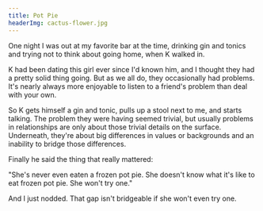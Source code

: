 ```yaml
---
title: Pot Pie
headerImg: cactus-flower.jpg
---
```


One night I was out at my favorite bar at the time, drinking gin and tonics and trying not to think about going home, when K walked in. 

K had been dating this girl ever since I'd known him, and I thought they had a pretty solid thing going. But as we all do, they occasionally had problems. It's nearly always more enjoyable to listen to a friend's problem than deal with your own.

So K gets himself a gin and tonic, pulls up a stool next to me, and starts talking. The problem they were having seemed trivial, but usually problems in relationships are only about those trivial details on the surface. Underneath, they're about big differences in values or backgrounds and an inability to bridge those differences. 

Finally he said the thing that really mattered:

"She's never even eaten a frozen pot pie. She doesn't know what it's like to eat frozen pot pie. She won't try one."

And I just nodded. That gap isn't bridgeable if she won't even try one.
